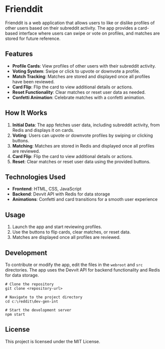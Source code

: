 # Frienddit

Frienddit is a web application that allows users to like or dislike profiles of other users based on their subreddit activity. The app provides a card-based interface where users can swipe or vote on profiles, and matches are stored for future reference.

## Features

- **Profile Cards**: View profiles of other users with their subreddit activity.
- **Voting System**: Swipe or click to upvote or downvote a profile.
- **Match Tracking**: Matches are stored and displayed once all profiles have been reviewed.
- **Card Flip**: Flip the card to view additional details or actions.
- **Reset Functionality**: Clear matches or reset user data as needed.
- **Confetti Animation**: Celebrate matches with a confetti animation.

## How It Works

1. **Initial Data**: The app fetches user data, including subreddit activity, from Redis and displays it on cards.
2. **Voting**: Users can upvote or downvote profiles by swiping or clicking buttons.
3. **Matching**: Matches are stored in Redis and displayed once all profiles are reviewed.
4. **Card Flip**: Flip the card to view additional details or actions.
5. **Reset**: Clear matches or reset user data using the provided buttons.

## Technologies Used

- **Frontend**: HTML, CSS, JavaScript
- **Backend**: Devvit API with Redis for data storage
- **Animations**: Confetti and card transitions for a smooth user experience

## Usage

1. Launch the app and start reviewing profiles.
2. Use the buttons to flip cards, clear matches, or reset data.
3. Matches are displayed once all profiles are reviewed.

## Development

To contribute or modify the app, edit the files in the `webroot` and `src` directories. The app uses the Devvit API for backend functionality and Redis for data storage.

```shell
# Clone the repository
git clone <repository-url>

# Navigate to the project directory
cd c:\reddit\dev-gen-int

# Start the development server
npm start
```

## License

This project is licensed under the MIT License.
